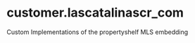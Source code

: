 customer.lascatalinascr_com
===========================

Custom Implementations of the propertyshelf MLS embedding
